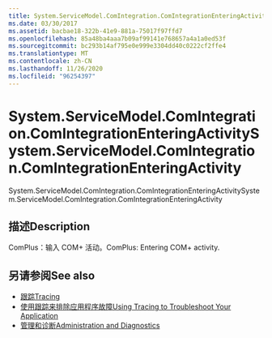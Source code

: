 ```yaml
---
title: System.ServiceModel.ComIntegration.ComIntegrationEnteringActivity
ms.date: 03/30/2017
ms.assetid: bacbae18-322b-41e9-881a-75017f97ffd7
ms.openlocfilehash: 85a48ba4aaa7b09af99141e768657a4a1a0ed53f
ms.sourcegitcommit: bc293b14af795e0e999e3304dd40c0222cf2ffe4
ms.translationtype: MT
ms.contentlocale: zh-CN
ms.lasthandoff: 11/26/2020
ms.locfileid: "96254397"
---
```

# <a name="systemservicemodelcomintegrationcomintegrationenteringactivity"></a><span data-ttu-id="8a1d6-102">System.ServiceModel.ComIntegration.ComIntegrationEnteringActivity</span><span class="sxs-lookup"><span data-stu-id="8a1d6-102">System.ServiceModel.ComIntegration.ComIntegrationEnteringActivity</span></span>

<span data-ttu-id="8a1d6-103">System.ServiceModel.ComIntegration.ComIntegrationEnteringActivity</span><span class="sxs-lookup"><span data-stu-id="8a1d6-103">System.ServiceModel.ComIntegration.ComIntegrationEnteringActivity</span></span>  
  
## <a name="description"></a><span data-ttu-id="8a1d6-104">描述</span><span class="sxs-lookup"><span data-stu-id="8a1d6-104">Description</span></span>  

 <span data-ttu-id="8a1d6-105">ComPlus：输入 COM+ 活动。</span><span class="sxs-lookup"><span data-stu-id="8a1d6-105">ComPlus: Entering COM+ activity.</span></span>  
  
## <a name="see-also"></a><span data-ttu-id="8a1d6-106">另请参阅</span><span class="sxs-lookup"><span data-stu-id="8a1d6-106">See also</span></span>

- [<span data-ttu-id="8a1d6-107">跟踪</span><span class="sxs-lookup"><span data-stu-id="8a1d6-107">Tracing</span></span>](index.md)
- [<span data-ttu-id="8a1d6-108">使用跟踪来排除应用程序故障</span><span class="sxs-lookup"><span data-stu-id="8a1d6-108">Using Tracing to Troubleshoot Your Application</span></span>](using-tracing-to-troubleshoot-your-application.md)
- [<span data-ttu-id="8a1d6-109">管理和诊断</span><span class="sxs-lookup"><span data-stu-id="8a1d6-109">Administration and Diagnostics</span></span>](../index.md)
